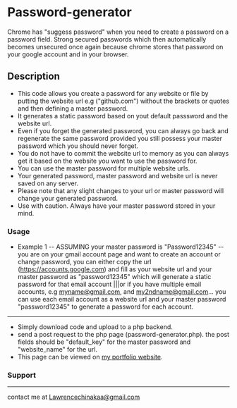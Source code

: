 # Password-generator

Chrome has "suggess password" when you need to create a password on a password field.
Strong secured passwords which then automatically becomes unsecured once again because chrome stores that password on your google account and in your browser.

## Description

- This code allows you create a password for any website or file by putting the website url e.g ("github.com") without the brackets or quotes and then defining a master password.
- It generates a static password based on yout default passsword and the website url. 
- Even if you forget the generated password, you can always go back and regenerate the same password provided you still possess your master password which you should never forget.
- You do not have to commit the website url to memory as you can always get it based on the website you want to use the password for.
- You can use the master password for multiple website urls.
- Your generated password, master password and website url is never saved on any server.
- Please note that any slight changes to your url or master password will change your generated password.
- Use with caution. Always have your master password stored in your mind.

### Usage

- Example 1
-- ASSUMING your master password is "Password12345"
-- you are on your gmail account page and want to create an account or change password, you can either copy the url (https://accounts.google.com) and fill as your website url and your master password as "password12345"
which will generate a static password for that email account |||or if you have multiple email accounts, e.g myname@gmail.com, and my2ndname@gmail.com... you can use each email account as a website url and your master password "password12345" to generate a password for each account.
- - - - - -
- Simply download code and upload to a php backend.
- send a post request to the php page (password-generator.php). the post fields should be "default_key" for the master password and "website_name" for the url.
- This page can be viewed on [my portfolio website](https://lordlawrence.netlify.app).

### Support

- - - -
contact me at <Lawrencechinakaa@gmail.com>
